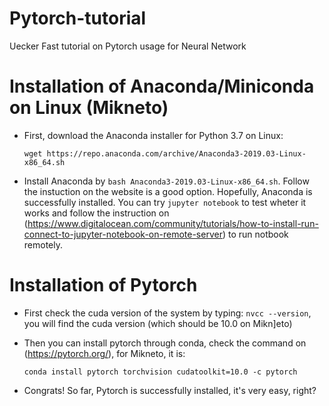 # Pytorch-tutorial
Uecker Fast tutorial on Pytorch usage for Neural Network
# Installation of Anaconda/Miniconda on Linux (Mikneto)
- First, download the Anaconda installer for Python 3.7 on Linux:

  `wget https://repo.anaconda.com/archive/Anaconda3-2019.03-Linux-x86_64.sh`
- Install Anaconda by `bash Anaconda3-2019.03-Linux-x86_64.sh`. Follow the instuction on the website is a good option. Hopefully, Anaconda is successfully installed. You can try `jupyter notebook` to test wheter it works and follow the instruction on (https://www.digitalocean.com/community/tutorials/how-to-install-run-connect-to-jupyter-notebook-on-remote-server) to run notbook remotely.

# Installation of Pytorch
- First check the cuda version of the system by typing: `nvcc --version`, you will find the cuda version (which should be 10.0 on Mikn]eto)
- Then you can install pytorch through conda, check the command on (https://pytorch.org/), for Mikneto, it is:

  `conda install pytorch torchvision cudatoolkit=10.0 -c pytorch`
- Congrats! So far, Pytorch is successfully installed, it's very easy, right?
